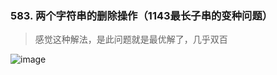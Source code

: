 ### 583. 两个字符串的删除操作（1143最长子串的变种问题）
> 感觉这种解法，是此问题就是最优解了，几乎双百
> 

![image](https://user-images.githubusercontent.com/47679525/115951806-58f0bb80-a515-11eb-9343-9b7aea6486f1.png)
